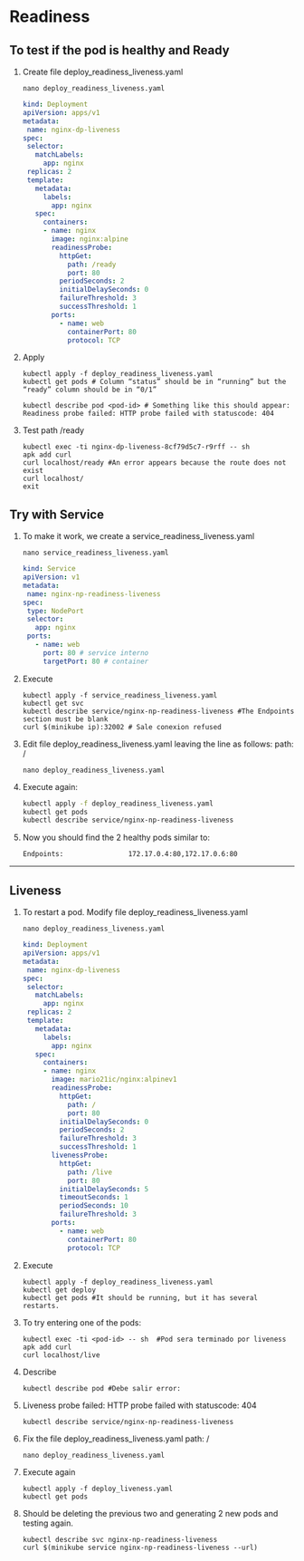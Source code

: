 # Readiness

## To test if the pod is healthy and Ready

1. Create file deploy_readiness_liveness.yaml

    ```console
    nano deploy_readiness_liveness.yaml
    ```

    ```yaml
    kind: Deployment
    apiVersion: apps/v1
    metadata:
     name: nginx-dp-liveness
    spec:
     selector:
       matchLabels:
         app: nginx
     replicas: 2
     template:
       metadata:
         labels:
           app: nginx
       spec:
         containers:
         - name: nginx
           image: nginx:alpine
           readinessProbe:
             httpGet:
               path: /ready
               port: 80
             periodSeconds: 2
             initialDelaySeconds: 0
             failureThreshold: 3
             successThreshold: 1
           ports:
             - name: web
               containerPort: 80
               protocol: TCP
    ```

2. Apply

    ```console
    kubectl apply -f deploy_readiness_liveness.yaml
    kubectl get pods # Column “status” should be in “running” but the “ready” column should be in “0/1”
    ```

    ```console
    kubectl describe pod <pod-id> # Something like this should appear: Readiness probe failed: HTTP probe failed with statuscode: 404
    ```

3. Test path /ready

    ```console
    kubectl exec -ti nginx-dp-liveness-8cf79d5c7-r9rff -- sh
    apk add curl
    curl localhost/ready #An error appears because the route does not exist
    curl localhost/
    exit
    ```

## Try with Service

1. To make it work, we create a service_readiness_liveness.yaml

    ```console
    nano service_readiness_liveness.yaml
    ```

    ```yaml
    kind: Service
    apiVersion: v1
    metadata:
     name: nginx-np-readiness-liveness
    spec:
     type: NodePort
     selector:
       app: nginx
     ports:
       - name: web
         port: 80 # service interno
         targetPort: 80 # container
    ```

2. Execute

    ```console
    kubectl apply -f service_readiness_liveness.yaml
    kubectl get svc
    kubectl describe service/nginx-np-readiness-liveness #The Endpoints section must be blank
    curl $(minikube ip):32002 # Sale conexion refused
    ```

3. Edit file deploy_readiness_liveness.yaml leaving the line as follows:
    path: /

    ```console
    nano deploy_readiness_liveness.yaml
    ```

4. Execute again:

    ```bash
    kubectl apply -f deploy_readiness_liveness.yaml
    kubectl get pods
    kubectl describe service/nginx-np-readiness-liveness
    ```

5. Now you should find the 2 healthy pods similar to:

    ```vim
    Endpoints:                172.17.0.4:80,172.17.0.6:80
    ```

**********************************

## Liveness

1. To restart a pod. Modify file deploy_readiness_liveness.yaml

    ```console
    nano deploy_readiness_liveness.yaml
    ```

    ```yaml
    kind: Deployment
    apiVersion: apps/v1
    metadata:
     name: nginx-dp-liveness
    spec:
     selector:
       matchLabels:
         app: nginx
     replicas: 2
     template:
       metadata:
         labels:
           app: nginx
       spec:
         containers:
         - name: nginx
           image: mario21ic/nginx:alpinev1
           readinessProbe:
             httpGet:
               path: /
               port: 80
             initialDelaySeconds: 0
             periodSeconds: 2
             failureThreshold: 3
             successThreshold: 1
           livenessProbe:
             httpGet:
               path: /live
               port: 80
             initialDelaySeconds: 5
             timeoutSeconds: 1
             periodSeconds: 10
             failureThreshold: 3
           ports:
             - name: web
               containerPort: 80
               protocol: TCP
    ```

2. Execute

    ```console
    kubectl apply -f deploy_readiness_liveness.yaml
    kubectl get deploy
    kubectl get pods #It should be running, but it has several restarts.
    ```

3. To try entering one of the pods:

    ```console
    kubectl exec -ti <pod-id> -- sh  #Pod sera terminado por liveness
    apk add curl
    curl localhost/live
    ```

4. Describe

    ```console
    kubectl describe pod #Debe salir error:
    ```

5. Liveness probe failed: HTTP probe failed with statuscode: 404

    ```console
    kubectl describe service/nginx-np-readiness-liveness
    ```

6. Fix the file deploy_readiness_liveness.yaml
    path: /

    ```console
    nano deploy_readiness_liveness.yaml
    ```

7. Execute again

    ```console
    kubectl apply -f deploy_liveness.yaml
    kubectl get pods
    ```

8. Should be deleting the previous two and generating 2 new pods and testing again.

    ```console
    kubectl describe svc nginx-np-readiness-liveness
    curl $(minikube service nginx-np-readiness-liveness --url)
    ```
